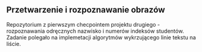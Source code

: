 ## Przetwarzenie i rozpoznawanie obrazów

Repozytorium z pierwszym checpointem projektu drugiego - rozpoznawania odręcznych nazwisko i numerów indeksów studentów. Zadanie polegało na implemetacji algorytmów wykrzującego linie tekstu na liście.